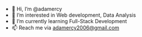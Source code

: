 - 👋 Hi, I’m @adamercy
- 👀 I’m interested in Web development, Data Analysis
- 🌱 I’m currently learning Full-Stack Development
- 📫 Reach me via adamercy2006@gmail.com

<!---
adamercy/adamercy is a ✨ special ✨ repository because its `README.md` (this file) appears on your GitHub profile.
You can click the Preview link to take a look at your changes.
--->
